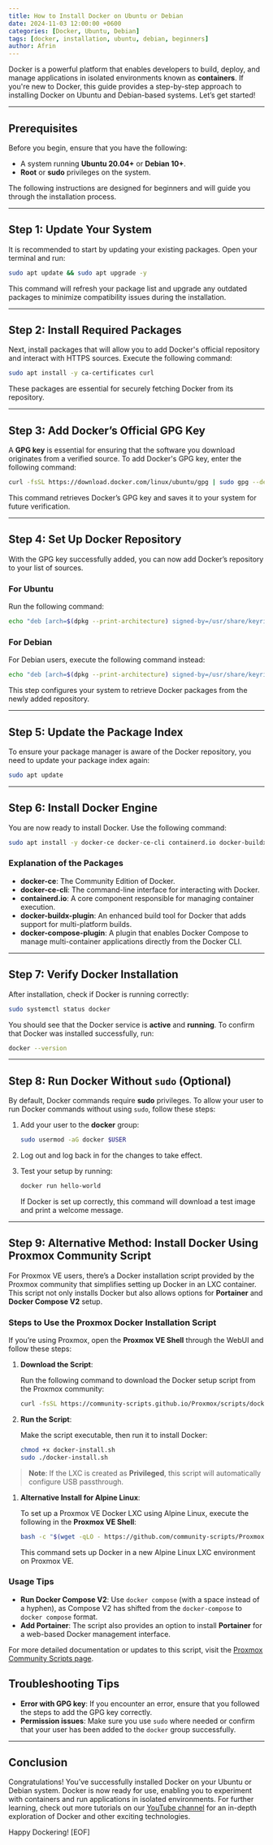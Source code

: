 ```yaml
---
title: How to Install Docker on Ubuntu or Debian
date: 2024-11-03 12:00:00 +0600
categories: [Docker, Ubuntu, Debian]
tags: [docker, installation, ubuntu, debian, beginners]
author: Afrin
---
```


Docker is a powerful platform that enables developers to build, deploy, and manage applications in isolated environments known as **containers**. If you're new to Docker, this guide provides a step-by-step approach to installing Docker on Ubuntu and Debian-based systems. Let’s get started!

---

## Prerequisites

Before you begin, ensure that you have the following:

- A system running **Ubuntu 20.04+** or **Debian 10+**.
- **Root** or **sudo** privileges on the system.

The following instructions are designed for beginners and will guide you through the installation process.

---

## Step 1: Update Your System

It is recommended to start by updating your existing packages. Open your terminal and run:

```bash
sudo apt update && sudo apt upgrade -y
```

This command will refresh your package list and upgrade any outdated packages to minimize compatibility issues during the installation.

---

## Step 2: Install Required Packages

Next, install packages that will allow you to add Docker's official repository and interact with HTTPS sources. Execute the following command:

```bash
sudo apt install -y ca-certificates curl
```

These packages are essential for securely fetching Docker from its repository.

---

## Step 3: Add Docker’s Official GPG Key

A **GPG key** is essential for ensuring that the software you download originates from a verified source. To add Docker's GPG key, enter the following command:

```bash
curl -fsSL https://download.docker.com/linux/ubuntu/gpg | sudo gpg --dearmor -o /usr/share/keyrings/docker-archive-keyring.gpg
```

This command retrieves Docker’s GPG key and saves it to your system for future verification.

---

## Step 4: Set Up Docker Repository

With the GPG key successfully added, you can now add Docker’s repository to your list of sources.

### For Ubuntu

Run the following command:

```bash
echo "deb [arch=$(dpkg --print-architecture) signed-by=/usr/share/keyrings/docker-archive-keyring.gpg] https://download.docker.com/linux/ubuntu $(lsb_release -cs) stable" | sudo tee /etc/apt/sources.list.d/docker.list > /dev/null
```

### For Debian

For Debian users, execute the following command instead:

```bash
echo "deb [arch=$(dpkg --print-architecture) signed-by=/usr/share/keyrings/docker-archive-keyring.gpg] https://download.docker.com/linux/debian $(lsb_release -cs) stable" | sudo tee /etc/apt/sources.list.d/docker.list > /dev/null
```

This step configures your system to retrieve Docker packages from the newly added repository.

---

## Step 5: Update the Package Index

To ensure your package manager is aware of the Docker repository, you need to update your package index again:

```bash
sudo apt update
```

---

## Step 6: Install Docker Engine

You are now ready to install Docker. Use the following command:

```bash
sudo apt install -y docker-ce docker-ce-cli containerd.io docker-buildx-plugin docker-compose-plugin
```

### Explanation of the Packages

- **docker-ce**: The Community Edition of Docker.
- **docker-ce-cli**: The command-line interface for interacting with Docker.
- **containerd.io**: A core component responsible for managing container execution.
- **docker-buildx-plugin**: An enhanced build tool for Docker that adds support for multi-platform builds.
- **docker-compose-plugin**: A plugin that enables Docker Compose to manage multi-container applications directly from the Docker CLI.

---

## Step 7: Verify Docker Installation

After installation, check if Docker is running correctly:

```bash
sudo systemctl status docker
```

You should see that the Docker service is **active** and **running**. To confirm that Docker was installed successfully, run:

```bash
docker --version
```

---

## Step 8: Run Docker Without `sudo` (Optional)

By default, Docker commands require **sudo** privileges. To allow your user to run Docker commands without using `sudo`, follow these steps:

1. Add your user to the **docker** group:

   ```bash
   sudo usermod -aG docker $USER
   ```

2. Log out and log back in for the changes to take effect.

3. Test your setup by running:

   ```bash
   docker run hello-world
   ```

   If Docker is set up correctly, this command will download a test image and print a welcome message.

---

## Step 9: Alternative Method: Install Docker Using Proxmox Community Script

For Proxmox VE users, there’s a Docker installation script provided by the Proxmox community that simplifies setting up Docker in an LXC container. This script not only installs Docker but also allows options for **Portainer** and **Docker Compose V2** setup.

### Steps to Use the Proxmox Docker Installation Script

If you’re using Proxmox, open the **Proxmox VE Shell** through the WebUI and follow these steps:

1. **Download the Script**:

   Run the following command to download the Docker setup script from the Proxmox community:

   ```bash
   curl -fsSL https://community-scripts.github.io/Proxmox/scripts/docker-install.sh -o docker-install.sh
   ```

2. **Run the Script**:

   Make the script executable, then run it to install Docker:

   ```bash
   chmod +x docker-install.sh
   sudo ./docker-install.sh
   ```

> **Note**: If the LXC is created as **Privileged**, this script will automatically configure USB passthrough.

1. **Alternative Install for Alpine Linux**:

   To set up a Proxmox VE Docker LXC using Alpine Linux, execute the following in the **Proxmox VE Shell**:

   ```bash
   bash -c "$(wget -qLO - https://github.com/community-scripts/ProxmoxVE/raw/main/ct/docker.sh)"
   ```

   This command sets up Docker in a new Alpine Linux LXC environment on Proxmox VE.

### Usage Tips

- **Run Docker Compose V2**: Use `docker compose` (with a space instead of a hyphen), as Compose V2 has shifted from the `docker-compose` to `docker compose` format.
- **Add Portainer**: The script also provides an option to install **Portainer** for a web-based Docker management interface.

For more detailed documentation or updates to this script, visit the [Proxmox Community Scripts page](https://community-scripts.github.io/Proxmox/scripts?id=Docker).

## Troubleshooting Tips

- **Error with GPG key**: If you encounter an error, ensure that you followed the steps to add the GPG key correctly.
- **Permission issues**: Make sure you use `sudo` where needed or confirm that your user has been added to the `docker` group successfully.

---

## Conclusion

Congratulations! You’ve successfully installed Docker on your Ubuntu or Debian system. Docker is now ready for use, enabling you to experiment with containers and run applications in isolated environments. For further learning, check out more tutorials on our [YouTube channel](https://www.youtube.com/@lewsion) for an in-depth exploration of Docker and other exciting technologies.

Happy Dockering!
[EOF]
